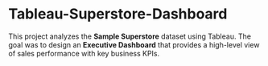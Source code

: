 # Tableau-Superstore-Dashboard
This project analyzes the **Sample Superstore** dataset using Tableau.  The goal was to design an **Executive Dashboard** that provides a high-level view of sales performance with key business KPIs.
